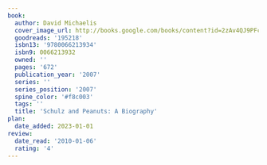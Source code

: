```yaml
---
book:
  author: David Michaelis
  cover_image_url: http://books.google.com/books/content?id=2zAv4QJ9PFcC&printsec=frontcover&img=1&zoom=1&edge=curl&source=gbs_api
  goodreads: '195218'
  isbn13: '9780066213934'
  isbn9: 0066213932
  owned: ''
  pages: '672'
  publication_year: '2007'
  series: ''
  series_position: '2007'
  spine_color: '#f8c003'
  tags: ''
  title: 'Schulz and Peanuts: A Biography'
plan:
  date_added: 2023-01-01
review:
  date_read: '2010-01-06'
  rating: '4'
---
```

